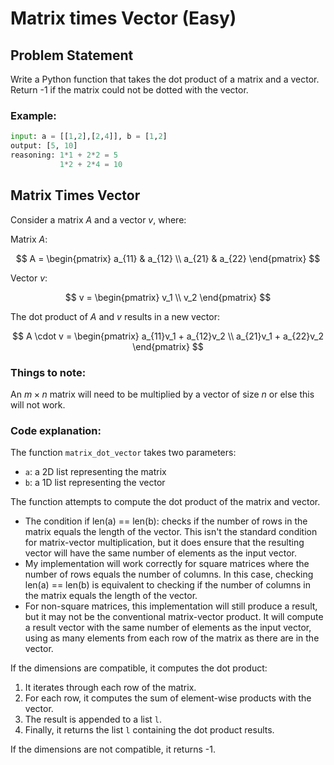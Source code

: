 # Matrix times Vector (Easy)

## Problem Statement

Write a Python function that takes the dot product of a matrix and a vector. Return -1 if the matrix could not be dotted with the vector.

### Example:

```python
input: a = [[1,2],[2,4]], b = [1,2]
output: [5, 10]
reasoning: 1*1 + 2*2 = 5
           1*2 + 2*4 = 10
```

## Matrix Times Vector

Consider a matrix $A$ and a vector $v$, where:

Matrix $A$:

$$
A = \begin{pmatrix}
a_{11} & a_{12} \\
a_{21} & a_{22}
\end{pmatrix}
$$

Vector $v$:

$$
v = \begin{pmatrix}
v_1 \\
v_2
\end{pmatrix}
$$

The dot product of $A$ and $v$ results in a new vector:

$$
A \cdot v = \begin{pmatrix}
a_{11}v_1 + a_{12}v_2 \\
a_{21}v_1 + a_{22}v_2
\end{pmatrix}
$$

### Things to note:
An $m \times n$ matrix will need to be multiplied by a vector of size $n$ or else this will not work.

### Code explanation:
The function `matrix_dot_vector` takes two parameters:
- `a`: a 2D list representing the matrix
- `b`: a 1D list representing the vector

The function attempts to compute the dot product of the matrix and vector. 
- The condition if len(a) == len(b): checks if the number of rows in the matrix equals the length of the vector. This isn't the standard condition for matrix-vector multiplication, but it does ensure that the resulting vector will have the same number of elements as the input vector.
- My implementation will work correctly for square matrices where the number of rows equals the number of columns. In this case, checking len(a) == len(b) is equivalent to checking if the number of columns in the matrix equals the length of the vector.
- For non-square matrices, this implementation will still produce a result, but it may not be the conventional matrix-vector product. It will compute a result vector with the same number of elements as the input vector, using as many elements from each row of the matrix as there are in the vector.

If the dimensions are compatible, it computes the dot product:
1. It iterates through each row of the matrix.
2. For each row, it computes the sum of element-wise products with the vector.
3. The result is appended to a list `l`.
4. Finally, it returns the list `l` containing the dot product results.

If the dimensions are not compatible, it returns -1.
